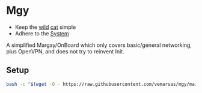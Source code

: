 # Mgy

* Keep the [wild](https://www.fuorisentiero.com/gatto-selvatico-europeo-3-giorni-di-campo-studio-a-maggio/) [cat](https://github.com/vemarsas/onboard) simple
* Adhere to the [System](https://www.debian.org/doc/manuals/debian-reference/ch05.en.html)
<!-- * Don&rsquo;t be a backcronym -->

A simplified Margay/OnBoard which only covers basic/general networking, plus OpenVPN, and does not try to reinvent Init.

## Setup

```bash
bash -c "$(wget -O - https://raw.githubusercontent.com/vemarsas/mgy/main/setup.sh)"
```
